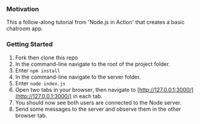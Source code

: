 ### Motivation

This a follow-along tutorial from 'Node.js in Action' that creates a basic chatroom app.

### Getting Started

1. Fork then clone this repo
2. In the command-line navigate to the root of the project folder.
3. Enter `npm install`
4. In the command-line navigate to the server folder.
5. Enter `node index.js`
6. Open two tabs in your browser, then navigate to [http://127.0.0.1:3000/](http://127.0.0.1:3000/) in each tab.
7. You should now see both users are connected to the Node server.
8. Send some messages to the server and observe them in the other browser tab.
